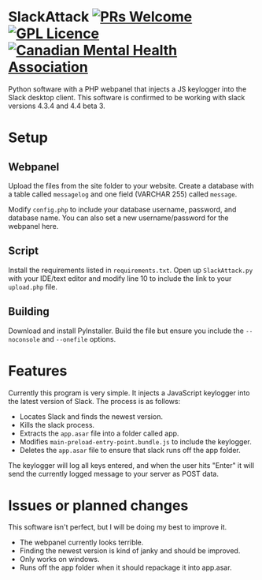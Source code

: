 # SlackAttack [![PRs Welcome](https://img.shields.io/badge/PRs-welcome-brightgreen.svg?style=flat-square)](http://makeapullrequest.com) [![GPL Licence](https://badges.frapsoft.com/os/gpl/gpl.svg?v=103)](https://opensource.org/licenses/GPL-3.0/) [![Canadian Mental Health Association](https://i.imgur.com/GvXBeY4.png)](https://cmha.ca/donate)
Python software with a PHP webpanel that injects a JS keylogger into the Slack desktop client. This software is confirmed to be working with slack versions 4.3.4 and 4.4 beta 3.

# Setup

## Webpanel
Upload the files from the site folder to your website. Create a database with a table called `messagelog` and one field (VARCHAR 255) called `message`.

Modify `config.php` to include your database username, password, and database name. You can also set a new username/password for the webpanel here.

## Script
Install the requirements listed in `requirements.txt`. Open up `SlackAttack.py` with your IDE/text editor and modify line 10 to include the link to your `upload.php` file.

## Building
Download and install PyInstaller. Build the file but ensure you include the `--noconsole` and `--onefile` options.

# Features
Currently this program is very simple. It injects a JavaScript keylogger into the latest version of Slack. The process is as follows:

- Locates Slack and finds the newest version.
- Kills the slack process.
- Extracts the `app.asar` file into a folder called app.
- Modifies `main-preload-entry-point.bundle.js` to include the keylogger.
- Deletes the `app.asar` file to ensure that slack runs off the app folder.

The keylogger will log all keys entered, and when the user hits "Enter" it will send the currently logged message to your server as POST data. 

# Issues or planned changes
This software isn't perfect, but I will be doing my best to improve it.

- The webpanel currently looks terrible.
- Finding the newest version is kind of janky and should be improved.
- Only works on windows.
- Runs off the app folder when it should repackage it into app.asar.
